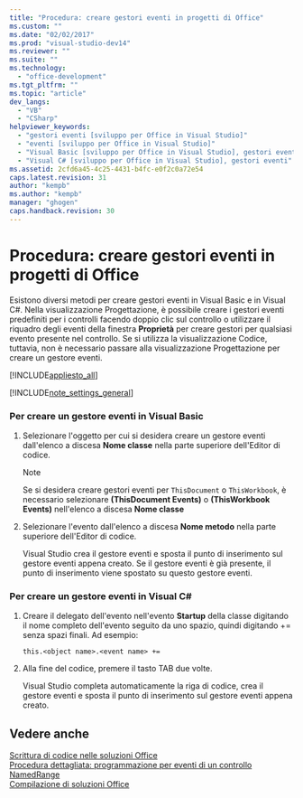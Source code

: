 ```yaml
---
title: "Procedura: creare gestori eventi in progetti di Office"
ms.custom: ""
ms.date: "02/02/2017"
ms.prod: "visual-studio-dev14"
ms.reviewer: ""
ms.suite: ""
ms.technology: 
  - "office-development"
ms.tgt_pltfrm: ""
ms.topic: "article"
dev_langs: 
  - "VB"
  - "CSharp"
helpviewer_keywords: 
  - "gestori eventi [sviluppo per Office in Visual Studio]"
  - "eventi [sviluppo per Office in Visual Studio]"
  - "Visual Basic [sviluppo per Office in Visual Studio], gestori eventi"
  - "Visual C# [sviluppo per Office in Visual Studio], gestori eventi"
ms.assetid: 2cfd6a45-4c25-4431-b4fc-e0f2c0a72e54
caps.latest.revision: 31
author: "kempb"
ms.author: "kempb"
manager: "ghogen"
caps.handback.revision: 30
---
```

# Procedura: creare gestori eventi in progetti di Office
  Esistono diversi metodi per creare gestori eventi in Visual Basic e in Visual C\#.  Nella visualizzazione Progettazione, è possibile creare i gestori eventi predefiniti per i controlli facendo doppio clic sul controllo o utilizzare il riquadro degli eventi della finestra **Proprietà** per creare gestori per qualsiasi evento presente nel controllo.  Se si utilizza la visualizzazione Codice, tuttavia, non è necessario passare alla visualizzazione Progettazione per creare un gestore eventi.  
  
 [!INCLUDE[appliesto_all](../vsto/includes/appliesto-all-md.md)]  
  
 [!INCLUDE[note_settings_general](../sharepoint/includes/note-settings-general-md.md)]  
  
### Per creare un gestore eventi in Visual Basic  
  
1.  Selezionare l'oggetto per cui si desidera creare un gestore eventi dall'elenco a discesa **Nome classe** nella parte superiore dell'Editor di codice.  
  
    > [!NOTE]  
    >  Se si desidera creare gestori eventi per `ThisDocument` o `ThisWorkbook`, è necessario selezionare **\(ThisDocument Events\)** o **\(ThisWorkbook Events\)** nell'elenco a discesa **Nome classe**  
  
2.  Selezionare l'evento dall'elenco a discesa **Nome metodo** nella parte superiore dell'Editor di codice.  
  
     Visual Studio crea il gestore eventi e sposta il punto di inserimento sul gestore eventi appena creato.  Se il gestore eventi è già presente, il punto di inserimento viene spostato su questo gestore eventi.  
  
### Per creare un gestore eventi in Visual C\#  
  
1.  Creare il delegato dell'evento nell'evento **Startup** della classe digitando il nome completo dell'evento seguito da uno spazio, quindi digitando \+\= senza spazi finali.  Ad esempio:  
  
     `this.<object name>.<event name> +=`  
  
2.  Alla fine del codice, premere il tasto TAB due volte.  
  
     Visual Studio completa automaticamente la riga di codice, crea il gestore eventi e sposta il punto di inserimento sul gestore eventi appena creato.  
  
## Vedere anche  
 [Scrittura di codice nelle soluzioni Office](../vsto/writing-code-in-office-solutions.md)   
 [Procedura dettagliata: programmazione per eventi di un controllo NamedRange](../vsto/walkthrough-programming-against-events-of-a-namedrange-control.md)   
 [Compilazione di soluzioni Office](../vsto/building-office-solutions.md)  
  
  